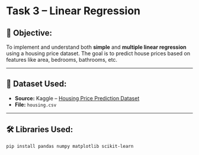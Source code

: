 # Task 3 – Linear Regression

## 📌 Objective:
To implement and understand both **simple** and **multiple linear regression** using a housing price dataset. The goal is to predict house prices based on features like area, bedrooms, bathrooms, etc.

---

## 📁 Dataset Used:
- **Source:** Kaggle – [Housing Price Prediction Dataset](https://www.kaggle.com/datasets/harishkumardatalab/housing-price-prediction)
- **File:** `housing.csv`

---

## 🛠 Libraries Used:
```bash
pip install pandas numpy matplotlib scikit-learn
